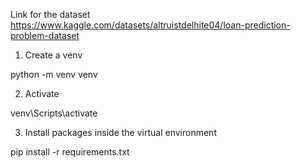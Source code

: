 Link for the dataset
https://www.kaggle.com/datasets/altruistdelhite04/loan-prediction-problem-dataset
1. Create a venv
   
python -m venv venv

2. Activate

venv\Scripts\activate

3. Install packages inside the virtual environment

pip install -r requirements.txt

